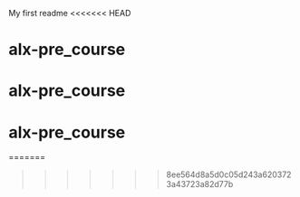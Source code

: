 My first readme
<<<<<<< HEAD
# alx-pre_course
# alx-pre_course
# alx-pre_course
=======

>>>>>>> 8ee564d8a5d0c05d243a6203723a43723a82d77b
